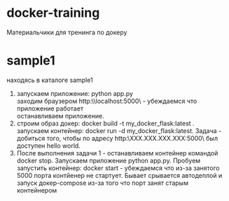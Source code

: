 # docker-training
Материальчики для тренинга по докеру

# sample1
находясь в каталоге sample1 
1) запускаем приложение: python app.py  
   заходим браузером http:\\\localhost:5000\ - убеждаемся что приложение работает  
   останавливаем приложение. 
2) строим образ докер: docker build -t my_docker_flask:latest .  
   запускаем контейнер: docker run -d  my_docker_flask:latest. 
   Задача - добиться того, чтобы по адресу http:\\XXX.XXX.XXX.XXX:5000\ был доступен hello world. 
3) После выполнения задачи 1 - останавливаем контейнер командой docker stop. 
   Запускаем приложение python app.py. 
   Пробуем запустить контейнер: docker start - убеждаемся что из-за занятого 5000 порта контйенер не стартует. Бывает срывается автодеплой и запуск докер-compose из-за того что порт занят старым контейнером
   
   
